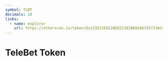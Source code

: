 ```yaml
---
symbol: TLBT
decimals: 18
links:
  - name: explorer
    url: https://etherscan.io/token/0x121D13E8128E622382B881A615b723ACdBc0b67b
---
```


# TeleBet Token
